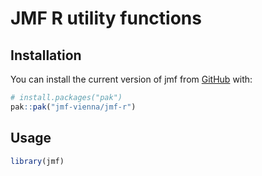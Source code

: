 # JMF R utility functions

<!-- badges: start -->
<!-- badges: end -->

## Installation

You can install the current version of jmf from [GitHub](https://github.com/) with:

``` r
# install.packages("pak")
pak::pak("jmf-vienna/jmf-r")
```

## Usage

``` r
library(jmf)
```

